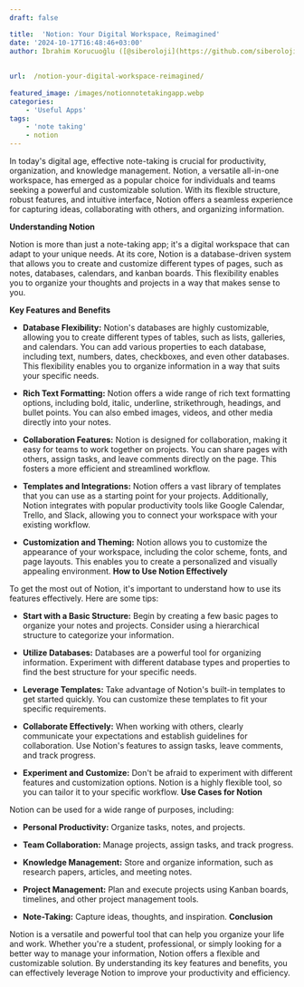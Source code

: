 ```yaml
---
draft: false

title:  'Notion: Your Digital Workspace, Reimagined'
date: '2024-10-17T16:48:46+03:00'
author: İbrahim Korucuoğlu ([@siberoloji](https://github.com/siberoloji))
 
 
url:  /notion-your-digital-workspace-reimagined/
 
featured_image: /images/notionnotetakingapp.webp
categories:
    - 'Useful Apps'
tags:
    - 'note taking'
    - notion
---
```

In today's digital age, effective note-taking is crucial for productivity, organization, and knowledge management. Notion, a versatile all-in-one workspace, has emerged as a popular choice for individuals and teams seeking a powerful and customizable solution. With its flexible structure, robust features, and intuitive interface, Notion offers a seamless experience for capturing ideas, collaborating with others, and organizing information.

**Understanding Notion**

Notion is more than just a note-taking app; it's a digital workspace that can adapt to your unique needs. At its core, Notion is a database-driven system that allows you to create and customize different types of pages, such as notes, databases, calendars, and kanban boards. This flexibility enables you to organize your thoughts and projects in a way that makes sense to you.

**Key Features and Benefits**
* **Database Flexibility:** Notion's databases are highly customizable, allowing you to create different types of tables, such as lists, galleries, and calendars. You can add various properties to each database, including text, numbers, dates, checkboxes, and even other databases. This flexibility enables you to organize information in a way that suits your specific needs.

* **Rich Text Formatting:** Notion offers a wide range of rich text formatting options, including bold, italic, underline, strikethrough, headings, and bullet points. You can also embed images, videos, and other media directly into your notes.

* **Collaboration Features:** Notion is designed for collaboration, making it easy for teams to work together on projects. You can share pages with others, assign tasks, and leave comments directly on the page. This fosters a more efficient and streamlined workflow.

* **Templates and Integrations:** Notion offers a vast library of templates that you can use as a starting point for your projects. Additionally, Notion integrates with popular productivity tools like Google Calendar, Trello, and Slack, allowing you to connect your workspace with your existing workflow.

* **Customization and Theming:** Notion allows you to customize the appearance of your workspace, including the color scheme, fonts, and page layouts. This enables you to create a personalized and visually appealing environment.
**How to Use Notion Effectively**

To get the most out of Notion, it's important to understand how to use its features effectively. Here are some tips:
* **Start with a Basic Structure:** Begin by creating a few basic pages to organize your notes and projects. Consider using a hierarchical structure to categorize your information.

* **Utilize Databases:** Databases are a powerful tool for organizing information. Experiment with different database types and properties to find the best structure for your specific needs.

* **Leverage Templates:** Take advantage of Notion's built-in templates to get started quickly. You can customize these templates to fit your specific requirements.

* **Collaborate Effectively:** When working with others, clearly communicate your expectations and establish guidelines for collaboration. Use Notion's features to assign tasks, leave comments, and track progress.

* **Experiment and Customize:** Don't be afraid to experiment with different features and customization options. Notion is a highly flexible tool, so you can tailor it to your specific workflow.
**Use Cases for Notion**

Notion can be used for a wide range of purposes, including:
* **Personal Productivity:** Organize tasks, notes, and projects.

* **Team Collaboration:** Manage projects, assign tasks, and track progress.

* **Knowledge Management:** Store and organize information, such as research papers, articles, and meeting notes.

* **Project Management:** Plan and execute projects using Kanban boards, timelines, and other project management tools.

* **Note-Taking:** Capture ideas, thoughts, and inspiration.
**Conclusion**

Notion is a versatile and powerful tool that can help you organize your life and work. Whether you're a student, professional, or simply looking for a better way to manage your information, Notion offers a flexible and customizable solution. By understanding its key features and benefits, you can effectively leverage Notion to improve your productivity and efficiency.
